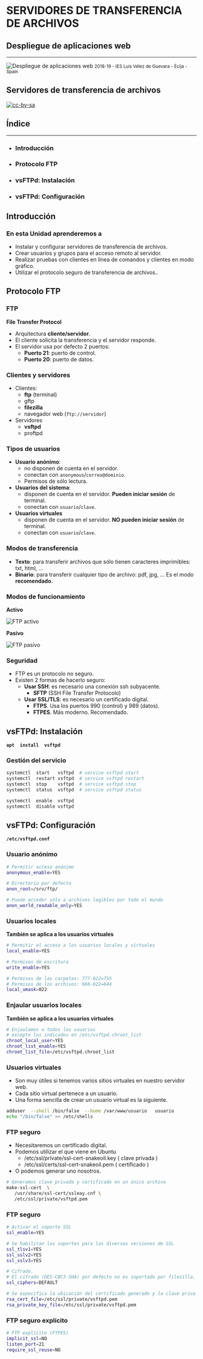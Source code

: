 # SERVIDORES DE TRANSFERENCIA DE ARCHIVOS

<!---
Ejemplos de inserción de videos

<video class="stretch" controls><source src="http://clips.vorwaerts-gmbh.de/big_buck_bunny.mp4" type="video/mp4"></video>
<iframe width="560" height="315" src="https://www.youtube.com/embed/3RBq-WlL4cU" frameborder="0" allowfullscreen></iframe>

slide: data-background="#ff0000" 
element: class="fragment" data-fragment-index="1"
-->

## Despliegue de aplicaciones web
---
![Despliegue de aplicaciones web](http://jamj2000.github.io/despliegueaplicacionesweb/despliegueaplicacionesweb.png)
<small> 2018-19 - IES Luis Vélez de Guevara - Écija - Spain </small>


## Servidores de transferencia de archivos

[![cc-by-sa](http://jamj2000.github.io/despliegueaplicacionesweb/cc-by-sa.png)](http://creativecommons.org/licenses/by-sa/4.0/)


## Índice
--- 
- ### Introducción
- ### Protocolo FTP
- ### vsFTPd: Instalación
- ### vsFTPd: Configuración

<!--- Note: Nota a pie de página. -->



## Introducción


### En esta Unidad aprenderemos a

- Instalar y configurar servidores de transferencia de archivos.
- Crear usuarios y grupos para el acceso remoto al servidor.
- Realizar pruebas con clientes en línea de comandos y clientes en modo gráfico.
- Utilizar el protocolo seguro de transferencia de archivos..



## Protocolo FTP


### FTP

**File Transfer Protocol**

- Arquitectura **cliente/servidor**.
- El cliente solicita la transferencia y el servidor responde.
- El servidor usa por defecto 2 puertos:
  - **Puerto 21**: puerto de control.
  - **Puerto 20**: puerto de datos.


### Clientes y servidores

- Clientes:
  - **ftp**  (terminal)
  - gftp
  - **filezilla**
  - navegador web (`ftp://servidor`)
- Servidores
  - **vsftpd**
  - proftpd


### Tipos de usuarios

- **Usuario anónimo**: 
  - no disponen de cuenta en el servidor.
  - conectan con `anonymous`/`correo@dominio`.
  - Permisos de sólo lectura.
- **Usuarios del sistema**: 
  - disponen de cuenta en el servidor. **Pueden iniciar sesión** de terminal.
  - conectan con `usuario`/`clave`.
- **Usuarios virtuales**
  - disponen de cuenta en el servidor. **NO pueden iniciar sesión** de terminal.
  - conectan con `usuario`/`clave`.


### Modos de transferencia

- **Texto**: para transferir archivos que sólo tienen caracteres imprimibles: txt, html, ...
- **Binario**: para transferir cualquier tipo de archivo: pdf, jpg, ... Es el modo **recomendado**.


### Modos de funcionamiento

**Activo**

![FTP activo](assets/ftp-activo.png)

**Pasivo**

![FTP pasivo](assets/ftp-pasivo.png)


### Seguridad

- FTP es un protocolo no seguro.
- Existen 2 formas de hacerlo seguro:
  - **Usar SSH**: es necesario una conexión ssh subyacente.
    - **SFTP** (SSH File Transfer Protocolo)
  - **Usar SSL/TLS**: es necesario un certificado digital.
    - **FTPS**. Usa los puertos 990 (control) y 989 (datos).
    - **FTPES**. Más moderno. Recomendado.



## vsFTPd: Instalación

**`apt  install  vsftpd`**


### Gestión del servicio 

```bash
systemctl  start   vsftpd  # service vsftpd start
systemctl  restart vsftpd  # service vsftpd restart
systemctl  stop    vsftpd  # service vsftpd stop
systemctl  status  vsftpd  # service vsftpd status

systemctl  enable  vsftpd  
systemctl  disable vsftpd  
```


## vsFTPd: Configuración

**`/etc/vsftpd.conf`**


### Usuario anónimo

```bash
# Permitir acceso anónimo
anonymous_enable=YES

# Directorio por defecto
anon_root=/srv/ftp/

# Puede acceder sólo a archivos legibles por todo el mundo
anon_world_readable_only=YES
```


### Usuarios locales

**También se aplica a los usuarios virtuales**

```bash
# Permitir el acceso a los usuarios locales y virtuales
local_enable=YES

# Permisos de escritura
write_enable=YES

# Permisos de las carpetas: 777-022=755
# Permisos de los archivos: 666-022=644
local_umask=022
```


### Enjaular usuarios locales

**También se aplica a los usuarios virtuales**

```bash
# Enjaulamos a todos los usuarios 
# excepto los indicados en /etc/vsftpd.chroot_list
chroot_local_user=YES
chroot_list_enable=YES
chroot_list_file=/etc/vsftpd.chroot_list
```


### Usuarios virtuales

- Son muy útiles si tenemos varios sitios virtuales en nuestro servidor web.
- Cada sitio virtual pertenece a un usuario.
- Una forma sencilla de crear un usuario virtual es la siguiente.

```bash
adduser  --shell /bin/false  --home /var/www/usuario   usuario
echo "/bin/false" >> /etc/shells
```


### FTP seguro

- Necesitaremos un certificado digital.
- Podemos utilizar el que viene en Ubuntu
  - /etc/ssl/private/ssl-cert-snakeoil.key  ( clave privada )
  - /etc/ssl/certs/ssl-cert-snakeoil.pem    ( certificado )
- O podemos generar uno nosotros.

```bash
# Generamos clave privada y certificado en un único archivo
make-ssl-cert  \
   /usr/share/ssl-cert/ssleay.cnf \
   /etc/ssl/private/vsftpd.pem
```


### FTP seguro

```bash
# Activar el soporte SSL
ssl_enable=YES

# Se habilitan los soportes para las diversas versiones de SSL
ssl_tlsv1=YES
ssl_sslv2=YES
ssl_sslv3=YES

# Cifrado. 
# El cifrado (DES-CBC3-SHA) por defecto no es soportado por filezilla.
ssl_ciphers=DEFAULT

# Se especifica la ubicación del certificado generado y la clave priva
rsa_cert_file=/etc/ssl/private/vsftpd.pem
rsa_private_key_file=/etc/ssl/private/vsftpd.pem
```


### FTP seguro explícito

```bash
# FTP explícito (FTPES)
implicit_ssl=NO
listen_port=21
require_ssl_reuse=NO
```
